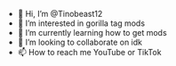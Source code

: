 - 👋 Hi, I’m @Tinobeast12
- 👀 I’m interested in gorilla tag mods
- 🌱 I’m currently learning how to get mods
- 💞️ I’m looking to collaborate on idk
- 📫 How to reach me YouTube or TikTok 

<!---
Tinobeast12/Tinobeast12 is a ✨ special ✨ repository because its `README.md` (this file) appears on your GitHub profile.
You can click the Preview link to take a look at your changes.
--->
